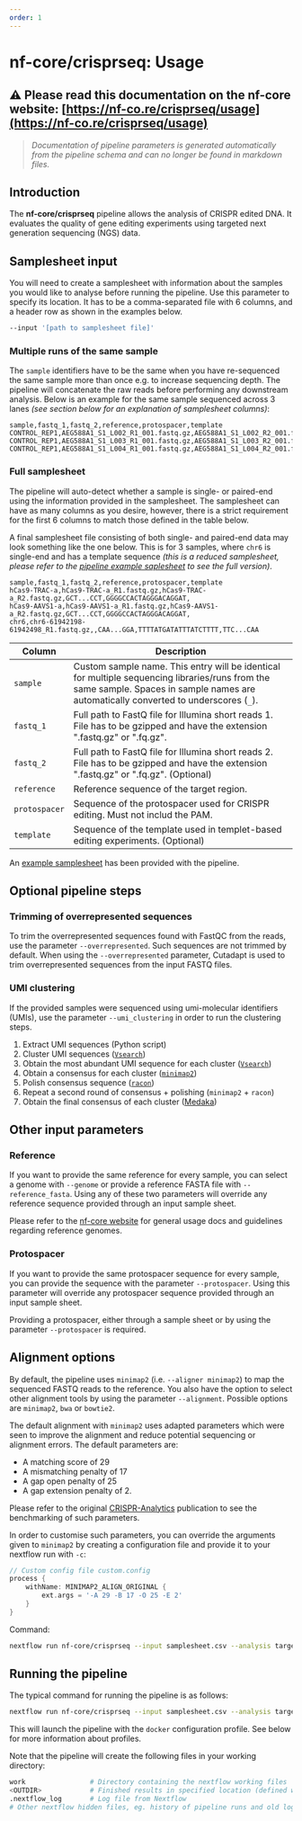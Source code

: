 ```yaml
---
order: 1
---
```


# nf-core/crisprseq: Usage

## :warning: Please read this documentation on the nf-core website: [https://nf-co.re/crisprseq/usage](https://nf-co.re/crisprseq/usage)

> _Documentation of pipeline parameters is generated automatically from the pipeline schema and can no longer be found in markdown files._

## Introduction

The **nf-core/crisprseq** pipeline allows the analysis of CRISPR edited DNA. It evaluates the quality of gene editing experiments using targeted next generation sequencing (NGS) data.

## Samplesheet input

You will need to create a samplesheet with information about the samples you would like to analyse before running the pipeline. Use this parameter to specify its location. It has to be a comma-separated file with 6 columns, and a header row as shown in the examples below.

```bash
--input '[path to samplesheet file]'
```

### Multiple runs of the same sample

The `sample` identifiers have to be the same when you have re-sequenced the same sample more than once e.g. to increase sequencing depth. The pipeline will concatenate the raw reads before performing any downstream analysis. Below is an example for the same sample sequenced across 3 lanes _(see section below for an explanation of samplesheet columns)_:

```console
sample,fastq_1,fastq_2,reference,protospacer,template
CONTROL_REP1,AEG588A1_S1_L002_R1_001.fastq.gz,AEG588A1_S1_L002_R2_001.fastq.gz,GCT...CCT,GGGGCCACTAGGGACAGGAT,
CONTROL_REP1,AEG588A1_S1_L003_R1_001.fastq.gz,AEG588A1_S1_L003_R2_001.fastq.gz,GCT...CCT,GGGGCCACTAGGGACAGGAT,
CONTROL_REP1,AEG588A1_S1_L004_R1_001.fastq.gz,AEG588A1_S1_L004_R2_001.fastq.gz,GCT...CCT,GGGGCCACTAGGGACAGGAT,
```

### Full samplesheet

The pipeline will auto-detect whether a sample is single- or paired-end using the information provided in the samplesheet. The samplesheet can have as many columns as you desire, however, there is a strict requirement for the first 6 columns to match those defined in the table below.

A final samplesheet file consisting of both single- and paired-end data may look something like the one below. This is for 3 samples, where `chr6` is single-end and has a template sequence _(this is a reduced samplesheet, please refer to the [pipeline example saplesheet](https://nf-co.re/crisprseq/1.0/assets/samplesheet.csv) to see the full version)_.

```console
sample,fastq_1,fastq_2,reference,protospacer,template
hCas9-TRAC-a,hCas9-TRAC-a_R1.fastq.gz,hCas9-TRAC-a_R2.fastq.gz,GCT...CCT,GGGGCCACTAGGGACAGGAT,
hCas9-AAVS1-a,hCas9-AAVS1-a_R1.fastq.gz,hCas9-AAVS1-a_R2.fastq.gz,GCT...CCT,GGGGCCACTAGGGACAGGAT,
chr6,chr6-61942198-61942498_R1.fastq.gz,,CAA...GGA,TTTTATGATATTTATCTTTT,TTC...CAA
```

| Column        | Description                                                                                                                                                                            |
| ------------- | -------------------------------------------------------------------------------------------------------------------------------------------------------------------------------------- |
| `sample`      | Custom sample name. This entry will be identical for multiple sequencing libraries/runs from the same sample. Spaces in sample names are automatically converted to underscores (`_`). |
| `fastq_1`     | Full path to FastQ file for Illumina short reads 1. File has to be gzipped and have the extension ".fastq.gz" or ".fq.gz".                                                             |
| `fastq_2`     | Full path to FastQ file for Illumina short reads 2. File has to be gzipped and have the extension ".fastq.gz" or ".fq.gz". (Optional)                                                  |
| `reference`   | Reference sequence of the target region.                                                                                                                                               |
| `protospacer` | Sequence of the protospacer used for CRISPR editing. Must not includ the PAM.                                                                                                          |
| `template`    | Sequence of the template used in templet-based editing experiments. (Optional)                                                                                                         |

An [example samplesheet](https://nf-co.re/crisprseq/1.0/assets/samplesheet.csv) has been provided with the pipeline.

## Optional pipeline steps

### Trimming of overrepresented sequences

To trim the overrepresented sequences found with FastQC from the reads, use the parameter `--overrepresented`.
Such sequences are not trimmed by default.
When using the `--overrepresented` parameter, Cutadapt is used to trim overrepresented sequences from the input FASTQ files.

### UMI clustering

If the provided samples were sequenced using umi-molecular identifiers (UMIs), use the parameter `--umi_clustering` in order to run the clustering steps.

1. Extract UMI sequences (Python script)
2. Cluster UMI sequences ([`Vsearch`](https://github.com/torognes/vsearch))
3. Obtain the most abundant UMI sequence for each cluster ([`Vsearch`](https://github.com/torognes/vsearch))
4. Obtain a consensus for each cluster ([`minimap2`](https://github.com/lh3/minimap2))
5. Polish consensus sequence ([`racon`](https://github.com/lbcb-sci/racon))
6. Repeat a second round of consensus + polishing (`minimap2` + `racon`)
7. Obtain the final consensus of each cluster ([Medaka](https://nanoporetech.github.io/medaka/index.html))

## Other input parameters

### Reference

If you want to provide the same reference for every sample, you can select a genome with `--genome` or provide a reference FASTA file with `--reference_fasta`.
Using any of these two parameters will override any reference sequence provided through an input sample sheet.

Please refer to the [nf-core website](https://nf-co.re/usage/reference_genomes) for general usage docs and guidelines regarding reference genomes.

### Protospacer

If you want to provide the same protospacer sequence for every sample, you can provide the sequence with the parameter `--protospacer`.
Using this parameter will override any protospacer sequence provided through an input sample sheet.

Providing a protospacer, either through a sample sheet or by using the parameter `--protospacer` is required.

## Alignment options

By default, the pipeline uses `minimap2` (i.e. `--aligner minimap2`) to map the sequenced FASTQ reads to the reference.
You also have the option to select other alignment tools by using the parameter `--alignment`. Possible options are `minimap2`, `bwa` or `bowtie2`.

The default alignment with `minimap2` uses adapted parameters which were seen to improve the alignment and reduce potential sequencing or alignment errors.
The default parameters are:

- A matching score of 29
- A mismatching penalty of 17
- A gap open penalty of 25
- A gap extension penalty of 2.

Please refer to the original [CRISPR-Analytics](https://doi.org/10.1371/journal.pcbi.1011137) publication to see the benchmarking of such parameters.

In order to customise such parameters, you can override the arguments given to `minimap2` by creating a configuration file and provide it to your nextflow run with `-c`:

```groovy
// Custom config file custom.config
process {
    withName: MINIMAP2_ALIGN_ORIGINAL {
        ext.args = '-A 29 -B 17 -O 25 -E 2'
    }
}
```

Command:

```bash
nextflow run nf-core/crisprseq --input samplesheet.csv --analysis targeted --outdir <OUTDIR> -profile docker -c custom.config
```

## Running the pipeline

The typical command for running the pipeline is as follows:

```bash
nextflow run nf-core/crisprseq --input samplesheet.csv --analysis targeted --outdir <OUTDIR> -profile docker
```

This will launch the pipeline with the `docker` configuration profile. See below for more information about profiles.

Note that the pipeline will create the following files in your working directory:

```bash
work                # Directory containing the nextflow working files
<OUTDIR>            # Finished results in specified location (defined with --outdir)
.nextflow_log       # Log file from Nextflow
# Other nextflow hidden files, eg. history of pipeline runs and old logs.
```
